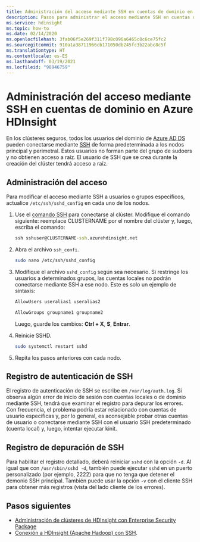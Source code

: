```yaml
---
title: Administración del acceso mediante SSH en cuentas de dominio en Azure HDInsight
description: Pasos para administrar el acceso mediante SSH en cuentas de Azure AD en HDInsight.
ms.service: hdinsight
ms.topic: how-to
ms.date: 02/14/2020
ms.openlocfilehash: 3fab06f5e269f311f798c096a6465c8c6ce75fc2
ms.sourcegitcommit: 910a1a38711966cb171050db245fc3b22abc8c5f
ms.translationtype: HT
ms.contentlocale: es-ES
ms.lasthandoff: 03/19/2021
ms.locfileid: "98946759"
---
```

# <a name="manage-ssh-access-for-domain-accounts-in-azure-hdinsight"></a>Administración del acceso mediante SSH en cuentas de dominio en Azure HDInsight

En los clústeres seguros, todos los usuarios del dominio de [Azure AD DS](../../active-directory-domain-services/overview.md) pueden conectarse mediante [SSH](../hdinsight-hadoop-linux-use-ssh-unix.md) de forma predeterminada a los nodos principal y perimetral. Estos usuarios no forman parte del grupo de sudoers y no obtienen acceso a raíz. El usuario de SSH que se crea durante la creación del clúster tendrá acceso a raíz.

## <a name="manage-access"></a>Administración del acceso

Para modificar el acceso mediante SSH a usuarios o grupos específicos, actualice `/etc/ssh/sshd_config` en cada uno de los nodos.

1. Use el [comando SSH](../hdinsight-hadoop-linux-use-ssh-unix.md) para conectarse al clúster. Modifique el comando siguiente: reemplace CLUSTERNAME por el nombre del clúster y, luego, escriba el comando:

    ```cmd
    ssh sshuser@CLUSTERNAME-ssh.azurehdinsight.net
    ```

1. Abra el archivo `ssh_confi`.

    ```bash
    sudo nano /etc/ssh/sshd_config
    ```

1. Modifique el archivo `sshd_config` según sea necesario. Si restringe los usuarios a determinados grupos, las cuentas locales no podrán conectarse mediante SSH a ese nodo. Este es solo un ejemplo de sintaxis:

    ```bash
    AllowUsers useralias1 useralias2

    AllowGroups groupname1 groupname2
    ```

    Luego, guarde los cambios: **Ctrl + X**, **S**, **Entrar**.

1. Reinicie SSHD.

    ```bash
    sudo systemctl restart sshd
    ```

1. Repita los pasos anteriores con cada nodo.

## <a name="ssh-authentication-log"></a>Registro de autenticación de SSH

El registro de autenticación de SSH se escribe en `/var/log/auth.log`. Si observa algún error de inicio de sesión con cuentas locales o de dominio mediante SSH, tendrá que examinar el registro para depurar los errores. Con frecuencia, el problema podría estar relacionado con cuentas de usuario específicas y, por lo general, es aconsejable probar otras cuentas de usuario o conectarse mediante SSH con el usuario SSH predeterminado (cuenta local) y, luego, intentar ejecutar kinit.

## <a name="ssh-debug-log"></a>Registro de depuración de SSH

Para habilitar el registro detallado, deberá reiniciar `sshd` con la opción `-d`. Al igual que con `/usr/sbin/sshd -d`, también puede ejecutar `sshd` en un puerto personalizado (por ejemplo, 2222) para que no tenga que detener el demonio SSH principal. También puede usar la opción `-v` con el cliente SSH para obtener más registros (vista del lado cliente de los errores).

## <a name="next-steps"></a>Pasos siguientes

* [Administración de clústeres de HDInsight con Enterprise Security Package](./apache-domain-joined-manage.md)
* [Conexión a HDInsight (Apache Hadoop) con SSH](../hdinsight-hadoop-linux-use-ssh-unix.md).
